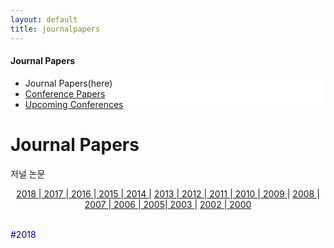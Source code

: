 ```yaml
---
layout: default
title: journalpapers
---
```

 <h4>Journal Papers</h4>
 <div class="linklink" style = "background-color:#ffffff;border-radius:0 15px">
          <ul class="posts-list">
            <li>Journal Papers(here)
            </li>
            <li class="post-link">
                <a class="post-title" href="https://youngjoongko.github.io/Publications/conferencepapers/">Conference Papers</a>
            </li>
            <li class="post-link">
                <a class="post-title" href="https://youngjoongko.github.io/Publications/upcomingconferences/">Upcoming Conferences</a>
            </li>
          </ul>
  </div>



<div class="post">
  <h1 class="pageTitle">Journal Papers</h1>	
  <p class="meta">저널 논문</p>
 <div class="linklink" style = "text-align:center;">
    <a href="#1"> 2018 </a>|<a href="#2"> 2017 </a>|<a href="#3"> 2016 </a>|<a href="#4"> 2015 </a>|<a href="#5"> 2014 </a>|
    <a href="#6"> 2013 </a>|<a href="#7"> 2012 </a>|<a href="#8"> 2011 </a>|<a href="#9"> 2010 </a>|<a href="#10"> 2009 </a>|
    <a href="#11"> 2008 </a>|<a href="#12"> 2007 </a>|<a href="#13"> 2006 </a>|<a href="#14"> 2005</a>|<a href="#15"> 2003 </a>|
    <a href="#16"> 2002 </a>|<a href="#17"> 2000 </a> </div>
 
   <br>
 
 <a name="1"><font style = "color:#0000A5;">#2018</font></a>


</div>
